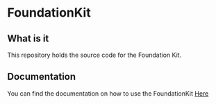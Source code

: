 # FoundationKit

## What is it

This repository holds the source code for the Foundation Kit.

## Documentation
You can find the documentation on how to use the FoundationKit [Here](https://github.com/staratlasmeta/FoundationKit/tree/main/Documentation/)

